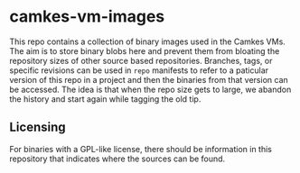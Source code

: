 <!--
     Copyright 2018, Data61
     Commonwealth Scientific and Industrial Research Organisation (CSIRO)
     ABN 41 687 119 230.

     This software may be distributed and modified according to the terms of
     the BSD 2-Clause license. Note that NO WARRANTY is provided.
     See "LICENSE_BSD2.txt" for details.

     @TAG(DATA61_BSD)
-->
# camkes-vm-images

This repo contains a collection of binary images used in the Camkes VMs. The aim
is to store binary blobs here and prevent them from bloating the repository sizes
of other source based repositories. Branches, tags, or specific revisions can be
used in `repo` manifests to refer to a paticular version of this repo in a project
and then the binaries from that version can be accessed. The idea is that when
the repo size gets to large, we abandon the history and start again while tagging
the old tip.


## Licensing

For binaries with a GPL-like license, there should be information in this repository
that indicates where the sources can be found.
